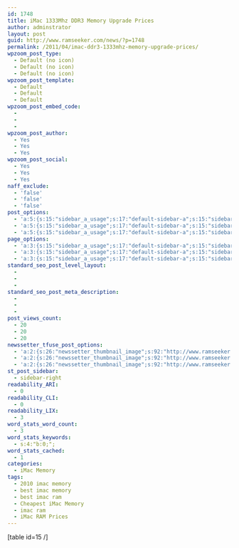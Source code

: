 ```yaml
---
id: 1748
title: iMac 1333Mhz DDR3 Memory Upgrade Prices
author: adminstrator
layout: post
guid: http://www.ramseeker.com/news/?p=1748
permalink: /2011/04/imac-ddr3-1333mhz-memory-upgrade-prices/
wpzoom_post_type:
  - Default (no icon)
  - Default (no icon)
  - Default (no icon)
wpzoom_post_template:
  - Default
  - Default
  - Default
wpzoom_post_embed_code:
  - 
  - 
  - 
wpzoom_post_author:
  - Yes
  - Yes
  - Yes
wpzoom_post_social:
  - Yes
  - Yes
  - Yes
naff_exclude:
  - 'false'
  - 'false'
  - 'false'
post_options:
  - 'a:5:{s:15:"sidebar_a_usage";s:17:"default-sidebar-a";s:15:"sidebar_b_usage";s:17:"default-sidebar-b";s:9:"hwa_usage";s:17:"default-headerbar";s:8:"ad_above";s:0:"";s:8:"ad_below";s:0:"";}'
  - 'a:5:{s:15:"sidebar_a_usage";s:17:"default-sidebar-a";s:15:"sidebar_b_usage";s:17:"default-sidebar-b";s:9:"hwa_usage";s:17:"default-headerbar";s:8:"ad_above";s:0:"";s:8:"ad_below";s:0:"";}'
  - 'a:5:{s:15:"sidebar_a_usage";s:17:"default-sidebar-a";s:15:"sidebar_b_usage";s:17:"default-sidebar-b";s:9:"hwa_usage";s:17:"default-headerbar";s:8:"ad_above";s:0:"";s:8:"ad_below";s:0:"";}'
page_options:
  - 'a:3:{s:15:"sidebar_a_usage";s:17:"default-sidebar-a";s:15:"sidebar_b_usage";s:17:"default-sidebar-b";s:9:"hwa_usage";s:17:"default-headerbar";}'
  - 'a:3:{s:15:"sidebar_a_usage";s:17:"default-sidebar-a";s:15:"sidebar_b_usage";s:17:"default-sidebar-b";s:9:"hwa_usage";s:17:"default-headerbar";}'
  - 'a:3:{s:15:"sidebar_a_usage";s:17:"default-sidebar-a";s:15:"sidebar_b_usage";s:17:"default-sidebar-b";s:9:"hwa_usage";s:17:"default-headerbar";}'
standard_seo_post_level_layout:
  - 
  - 
  - 
standard_seo_post_meta_description:
  - 
  - 
  - 
post_views_count:
  - 20
  - 20
  - 20
newssetter_tfuse_post_options:
  - 'a:2:{s:26:"newssetter_thumbnail_image";s:92:"http://www.ramseeker.com/wp-content/uploads/2011/04/Screen-shot-2011-04-01-at-2.52.29-PM.png";s:24:"newssetter_disable_image";s:4:"true";}'
  - 'a:2:{s:26:"newssetter_thumbnail_image";s:92:"http://www.ramseeker.com/wp-content/uploads/2011/04/Screen-shot-2011-04-01-at-2.52.29-PM.png";s:24:"newssetter_disable_image";s:4:"true";}'
  - 'a:2:{s:26:"newssetter_thumbnail_image";s:92:"http://www.ramseeker.com/wp-content/uploads/2011/04/Screen-shot-2011-04-01-at-2.52.29-PM.png";s:24:"newssetter_disable_image";s:4:"true";}'
st_post_sidebar:
  - sidebar-right
readability_ARI:
  - 0
readability_CLI:
  - 0
readability_LIX:
  - 3
word_stats_word_count:
  - 3
word_stats_keywords:
  - s:4:"b:0;";
word_stats_cached:
  - 1
categories:
  - iMac Memory
tags:
  - 2010 imac memory
  - best imac memory
  - best imac ram
  - Cheapest iMac Memory
  - imac ram
  - iMac RAM Prices
---
```

[table id=15 /]